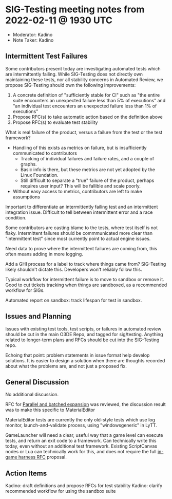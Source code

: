 # SIG-Testing meeting notes from 2022-02-11 @ 1930 UTC

* Moderator: Kadino
* Note Taker: Kadino

## Intermittent Test Failures

Some contributors present today are investigating automated tests which are intermittently failing. While SIG-Testing does not directly own maintaining these tests, nor all stability concerns in Automated Review, we propose SIG-Testing should own the following improvements:

1. A concrete definition of "sufficiently stable for CI" such as "the entire suite encounters an unexpected failure less than 5% of executions" and "an individual test encounters an unexpected failure less than 1% of executions"
2. Propose RFC(s) to take automatic action based on the definition above
3. Propose RFC(s) to evaluate test stability

What is real failure of the product, versus a failure from the test or the test framework?

* Handling of this exists as metrics on failure, but is insufficiently communicated to contributors
  * Tracking of individual failures and failure rates, and a couple of graphs.
  * Basic info is there, but these metrics are not yet adopted by the Linux Foundation.
  * Still difficult to separate a "true" failure of the product, perhaps requires user input? This will be fallible and scale poorly.
* Without easy access to metrics, contributors are left to make assumptions

Important to differentiate an intermittently failing test and an intermittent integration issue. Difficult to tell between intermittent error and a race condition.

Some contributors are casting blame to the tests, where test itself is not flaky. Intermittent failures should be commmunicated more clear than "intermittent test" since most currently point to actual engine issues.

Need data to prove where the intermittent failures are coming from, this often means adding in more logging.

Add a GHI process for a label to track where things came from? SIG-Testing likely shouldn't dictate this. Developers won't reliably follow this.

Typical workflow for intermittent failure is to move to sandbox or remove it. Good to cut tickets tracking when things are sandboxed, as a recommended workflow for SIGs.

Automated report on sandbox: track lifespan for test in sandbox.

## Issues and Planning

Issues with existing test tools, test scripts, or failures in automated review should be cut in the main O3DE Repo, and tagged for sig/testing. Anything related to longer-term plans and RFCs should be cut into the SIG-Testing repo.

Echoing that point: problem statements in issue format help develop solutions. It is easier to design a solution when there are thoughts recorded about what the problems are, and not just a proposed fix.

## General Discussion

No additional discussion.

RFC for [Parallel and batched expansion](https://github.com/o3de/sig-testing/issues/27) was reviewed, the discussion result was to make this specific to MaterialEditor

MaterialEditor tests are currently the only old-style tests which use log monitor, launch-and-validate process, using "windowsgeneric" in LyTT.

GameLauncher will need a clear, useful way that a game level can execute tests, and return an exit code to a framework. Can technically write this today, even without an additional test framework.  Existing ScriptCanvas nodes or Lua can technically work for this, and does not require the full [in-game harness RFC](https://github.com/o3de/sig-testing/issues/20) proposal.

## Action Items

Kadino: draft definitions and propose RFCs for test stability
Kadino: clarify recommended workflow for using the sandbox suite
